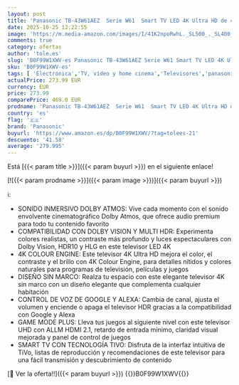 ```yaml
---
layout: post
title: 'Panasonic TB-43W61AEZ  Serie W61  Smart TV LED 4K Ultra HD de 43 Pulgadas  2025  TiVo  Dolby Vision y Atmos  Modo Juego Plus  Alexa y Control por Voz de Google  Negro'
date: 2025-10-25 12:22:55
image: 'https://m.media-amazon.com/images/I/41K2npoRwhL._SL500_._SL400_.jpg'
comments: true
category: ofertas
author: 'tole.es'
slug: 'B0F99W1XWV-es Panasonic TB-43W61AEZ Serie W61 Smart TV LED 4K Ultra HD...'
sku: 'B0F99W1XWV-es'
tags: [ 'Electrónica','TV, vídeo y home cinema','Televisores','panasonic','smart','tv','🇪🇸', ]
actualPrice: 273.99 EUR
currency: EUR
price: 273.99
comparePrice: 469.0 EUR
prodname: 'Panasonic TB-43W61AEZ  Serie W61  Smart TV LED 4K Ultra HD de 43 Pulgadas  2025  TiVo  Dolby Vision y Atmos  Modo Juego Plus  Alexa y Control por Voz de Google  Negro'
country: 'es'
flag: '🇪🇸'
brand: 'Panasonic'
buyurl: 'https://www.amazon.es/dp/B0F99W1XWV/?tag=tolees-21'
descuento: '41.58'
average: '279.995'
---
```


Está [{{< param title >}}]({{< param buyurl >}}) en el siguiente enlace!

[![{{< param prodname >}}]({{< param image >}})]({{< param buyurl >}})

ℹ️:

- SONIDO INMERSIVO DOLBY ATMOS: Vive cada momento con el sonido envolvente cinematográfico Dolby Atmos, que ofrece audio premium para todo tu contenido favorito
- COMPATIBILIDAD CON DOLBY VISION Y MULTI HDR: Experimenta colores realistas, un contraste más profundo y luces espectaculares con Dolby Vision, HDR10 y HLG en este televisor LED 4K
- 4K COLOUR ENGINE: Este televisor 4K Ultra HD mejora el color, el contraste y el brillo con 4K Colour Engine, para detalles nítidos y colores naturales para programas de televisión, películas y juegos
- DISEÑO SIN MARCO: Realza tu espacio con este elegante televisor 4K sin marco con un diseño elegante que complementa cualquier habitación
- CONTROL DE VOZ DE GOOGLE Y ALEXA: Cambia de canal, ajusta el volumen y enciende o apaga el televisor HDR gracias a la compatibilidad con Google y Alexa
- GAME MODE PLUS: Lleva tus juegos al siguiente nivel con este televisor UHD con ALLM HDMI 2.1, retardo de entrada mínimo, claridad visual mejorada y panel de control de juegos
- SMART TV CON TECNOLOGÍA TIVO: Disfruta de la interfaz intuitiva de TiVo, listas de reproducción y recomendaciones de este televisor para una fácil transmisión y descubrimiento de contenido

[🛒 Ver la oferta!!]({{< param buyurl >}})
{{<world>}}B0F99W1XWV{{</world>}}
